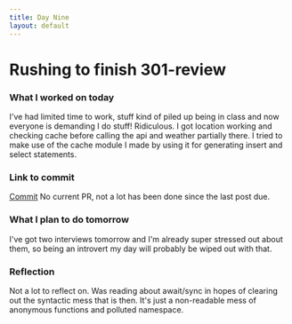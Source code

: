 ```yaml
---
title: Day Nine
layout: default
---
```


# Rushing to finish 301-review

### What I worked on today

I've had limited time to work, stuff kind of piled up being in class and now everyone is demanding I do stuff! Ridiculous. 
I got location working and checking cache before calling the api and weather partially there. I tried to make use of the cache module I made by using it for generating insert and select statements. 

### Link to commit

[Commit](https://github.com/david-vloedman/city-explorer-review)
No current PR, not a lot has been done since the last post due. 

### What I plan to do tomorrow

I've got two interviews tomorrow and I'm already super stressed out about them, so being an introvert my day will probably be wiped out with that. 

### Reflection

Not a lot to reflect on. Was reading about await/sync in hopes of clearing out the syntactic mess that is then. It's just a non-readable mess of anonymous functions and polluted namespace. 
